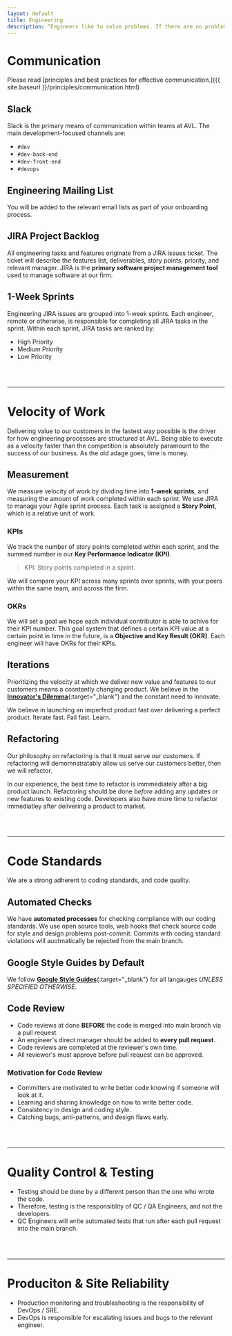 ```yaml
---
layout: default
title: Engineering
description: “Engineers like to solve problems. If there are no problems handily available, they will create their own problems.”
---
```


# Communication

Please read [principles and best practices for effective communication.]({{ site.baseurl }}/principles/communication.html)

## Slack
Slack is the primary means of communication within teams at AVL. The main development-focused channels are:
* `#dev`
* `#dev-back-end`
* `#dev-front-end`
* `#devops`

## Engineering Mailing List
You will be added to the relevant email lists as part of your onboarding process.

## JIRA Project Backlog

All engineering tasks and features originate from a JIRA issues ticket. The ticket will describe the features list, deliverables, story points, priority, and relevant manager. JIRA is the **primary software project management tool** used to manage software at our firm.

## 1-Week Sprints

Engineering JIRA issues are grouped into 1-week sprints. Each engineer, remote or otherwise, is responsible for completing all JIRA tasks in the sprint. Within each sprint, JIRA tasks are ranked by:
- High Priority
- Medium Priority
- Low Priority

<br>
<br>

---

# Velocity of Work

Delivering value to our customers in the fastest way possible is the driver for how engineering processes are structured at AVL. Being able to execute as a velocity faster than the competition is absolutely paramount to the success of our business. As the old adage goes, time is money.

## Measurement

We measure velocity of work by dividing time into **1-week sprints**, and measuring the amount of work completed within each sprint. We use JIRA to manage your Agile sprint process. Each task is assigned a **Story Point**, which is a relative unit of work.

### KPIs

We track the number of story points completed within each sprint, and the summed number is our **Key Performance Indicator (KPI)**.

> KPI: Story points completed in a sprint.

We will compare your KPI across many sprints over sprints, with your peers within the same team, and across the firm.

### OKRs

We will set a goal we hope each individual contributor is able to achive for their KPI number. This goal system that defines a certain KPI value at a certain point in time in the future, is a **Objective and Key Result (OKR)**. Each engineer will have OKRs for their KPIs.


## Iterations

Prioritizing the velocity at which we deliver new value and features to our customers means a cosntantly changing product. We believe in the [**Innovator's Dilemma**](https://en.wikipedia.org/wiki/The_Innovator%27s_Dilemma){:target="_blank"} and the constant need to innovate. 

We believe in launching an imperfect product fast over delivering a perfect product. Iterate fast. Fail fast. Learn.

## Refactoring

Our philosophy on refactoring is that it must serve our customers. If refactoring will demomnstratably allow us serve our customers better, then we will refactor.

In our experience, the best time to refactor is immmediately after a big product launch. Refactoring should be done *before* adding any updates or new features to existing code. Developers also have more time to refactor immediatley after delivering a product to market.

<br>
<br>

---

# Code Standards

We are a strong adherent to coding standards, and code quality. 

## Automated Checks

We have **automated processes** for checking compliance with our coding standards. We use open source tools, web hooks that check source code for style and design problems post-commit. Commits with coding standard violations will auotmatically be rejected from the main branch.

## Google Style Guides by Default

We follow [**Google Style Guides**](https://google.github.io/styleguide/){:target="_blank"} for all langauges *UNLESS SPECIFIED OTHERWISE*. 

## Code Review

* Code reviews at done **BEFORE** the code is merged into main branch via a pull request.
* An engineer's direct manager should be added to **every pull request**.
* Code reviews are completed at the reviewer's own time.
* All reviewer's must approve before pull request can be approved.

### Motivation for Code Review

* Committers are motivated to write better code knowing if someone will look at it.
* Learning and sharing knowledge on how to write better code.
* Consistency in design and coding style.
* Catching bugs, anti-patterns, and design flaws early.

<br>
<br>

---

# Quality Control & Testing

* Testing should be done by a different person than the one who wrote the code.
* Therefore, testing is the responsiblity of QC / QA Engineers, and not the developers.
* QC Engineers will write automated tests that run after each pull request into the main branch.

<br>
<br>

---

# Produciton & Site Reliability

* Production monitoring and troubleshooting is the responsibility of DevOps / SRE.
* DevOps is responsible for escalating issues and bugs to the relevant engineer.
